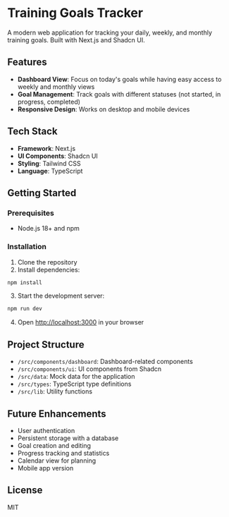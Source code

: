 # Training Goals Tracker

A modern web application for tracking your daily, weekly, and monthly training goals. Built with Next.js and Shadcn UI.

## Features

- **Dashboard View**: Focus on today's goals while having easy access to weekly and monthly views
- **Goal Management**: Track goals with different statuses (not started, in progress, completed)
- **Responsive Design**: Works on desktop and mobile devices

## Tech Stack

- **Framework**: Next.js
- **UI Components**: Shadcn UI
- **Styling**: Tailwind CSS
- **Language**: TypeScript

## Getting Started

### Prerequisites

- Node.js 18+ and npm

### Installation

1. Clone the repository
2. Install dependencies:

```bash
npm install
```

3. Start the development server:

```bash
npm run dev
```

4. Open [http://localhost:3000](http://localhost:3000) in your browser

## Project Structure

- `/src/components/dashboard`: Dashboard-related components
- `/src/components/ui`: UI components from Shadcn
- `/src/data`: Mock data for the application
- `/src/types`: TypeScript type definitions
- `/src/lib`: Utility functions

## Future Enhancements

- User authentication
- Persistent storage with a database
- Goal creation and editing
- Progress tracking and statistics
- Calendar view for planning
- Mobile app version

## License

MIT
